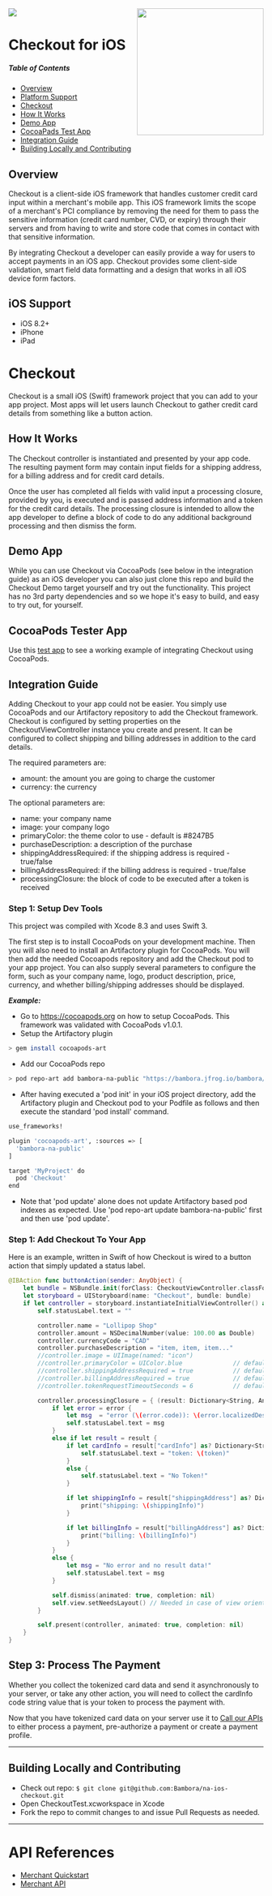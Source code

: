 <img src="https://cdn.na.bambora.com/resources/logos/bambora-logo180x92.png" />

<img width="250" align="right" src="screenshot.png">

# Checkout for iOS

##### Table of Contents

* [Overview](#overview)
* [Platform Support](#platform-support)
* [Checkout](#checkout)
* [How It Works](#functionality)
* [Demo App](#demo)
* [CocoaPads Test App](#tester)
* [Integration Guide](#integration-guide)
* [Building Locally and Contributing](#contributing)

<a name="overview"/>

## Overview

Checkout is a client-side iOS framework that handles customer credit card input within a merchant's mobile app. This iOS framework limits the scope of a merchant's PCI compliance by removing the need for them to pass the sensitive information (credit card number, CVD, or expiry) through their servers and from having to write and store code that comes in contact with that sensitive information.

By integrating Checkout a developer can easily provide a way for users to accept payments in an iOS app. Checkout provides some client-side validation, smart field data formatting and a design that works in all iOS device form factors.

<a name="platform-support"/>

## iOS Support
 * iOS 8.2+
 * iPhone
 * iPad

<a name="checkout"/>

# Checkout

Checkout is a small iOS (Swift) framework project that you can add to your app project. Most apps will let users launch Checkout to gather credit card details from something like a button action.

<a name="functionality"/>

## How It Works

The Checkout controller is instantiated and presented by your app code. The resulting payment form may contain input fields for a shipping address, for a billing address and for credit card details.

Once the user has completed all fields with valid input a processing closure, provided by you, is executed and is passed address information and a token for the credit card details. The processing closure is intended to allow the app developer to define a block of code to do any additional background processing and then dismiss the form.

<a name="demo"/>

## Demo App

While you can use Checkout via CocoaPods (see below in the integration guide) as an iOS developer you can also just clone this repo and build the Checkout Demo target yourself and try out the functionality. This project has no 3rd party dependencies and so we hope it's easy to build, and easy to try out, for yourself.

<a name="tester"/>

## CocoaPods Tester App

Use this [test app](https://github.com/Bambora/na-ios-checkout/PodsTester/) to see a working example of integrating Checkout using CocoaPods.

<a name="integration-guide"/>

## Integration Guide

Adding Checkout to your app could not be easier. You simply use CocoaPods and our Artifactory repository to add the Checkout framework. Checkout is configured by setting properties on the CheckoutViewController instance you create and present. It can be configured to collect shipping and billing addresses in addition to the card details.

The required parameters are:
* amount: the amount you are going to charge the customer
* currency: the currency

The optional parameters are:
* name: your company name
* image: your company logo
* primaryColor: the theme color to use - default is #8247B5
* purchaseDescription: a description of the purchase
* shippingAddressRequired: if the shipping address is required - true/false
* billingAddressRequired: if the billing address is required - true/false
* processingClosure: the block of code to be executed after a token is received

### Step 1: Setup Dev Tools

This project was compiled with Xcode 8.3 and uses Swift 3.

The first step is to install CocoaPods on your development machine. Then you will also need to install an Artifactory plugin for CocoaPods. You will then add the needed Cocoapods repository and add the Checkout pod to your app project. You can also supply several parameters to configure the form, such as your company name, logo, product description, price, currency, and whether billing/shipping addresses should be displayed.

***Example:***

* Go to https://cocoapods.org on how to setup CocoaPods. This framework was validated with CocoaPods v1.0.1.
* Setup the Artifactory plugin

```bash
> gem install cocoapods-art
```

* Add our CocoaPods repo

```bash
> pod repo-art add bambora-na-public "https://bambora.jfrog.io/bambora/api/pods/na-public"
```

* After having executed a 'pod init' in your iOS project directory, add the Artifactory plugin and Checkout pod to your Podfile as follows and then execute the standard 'pod install' command.

```bash
use_frameworks!

plugin 'cocoapods-art', :sources => [
  'bambora-na-public'
]

target 'MyProject' do
  pod 'Checkout'
end
```

* Note that 'pod update' alone does not update Artifactory based pod indexes as expected. Use 'pod repo-art update bambora-na-public' first and then use 'pod update'.

### Step 1: Add Checkout To Your App

Here is an example, written in Swift of how Checkout is wired to a button action that simply updated a status label.

```swift
@IBAction func buttonAction(sender: AnyObject) {
    let bundle = NSBundle.init(forClass: CheckoutViewController.classForCoder())
    let storyboard = UIStoryboard(name: "Checkout", bundle: bundle)
    if let controller = storyboard.instantiateInitialViewController() as? CheckoutViewController {
        self.statusLabel.text = ""

        controller.name = "Lollipop Shop"
        controller.amount = NSDecimalNumber(value: 100.00 as Double)
        controller.currencyCode = "CAD"
        controller.purchaseDescription = "item, item, item..."
        //controller.image = UIImage(named: "icon")
        //controller.primaryColor = UIColor.blue              // default: "#8247B5"
        //controller.shippingAddressRequired = true           // default: true
        //controller.billingAddressRequired = true            // default: true
        //controller.tokenRequestTimeoutSeconds = 6           // default: 6

        controller.processingClosure = { (result: Dictionary<String, AnyObject>?, error: NSError?) -> Void in
            if let error = error {
                let msg  = "error (\(error.code)): \(error.localizedDescription)"
                self.statusLabel.text = msg
            }
            else if let result = result {
                if let cardInfo = result["cardInfo"] as? Dictionary<String, String>, let token = cardInfo["code"] as String! {
                    self.statusLabel.text = "token: \(token)"
                }
                else {
                    self.statusLabel.text = "No Token!"
                }

                if let shippingInfo = result["shippingAddress"] as? Dictionary<String, String> {
                    print("shipping: \(shippingInfo)")
                }

                if let billingInfo = result["billingAddress"] as? Dictionary<String, String> {
                    print("billing: \(billingInfo)")
                }
            }
            else {
                let msg = "No error and no result data!"
                self.statusLabel.text = msg
            }

            self.dismiss(animated: true, completion: nil)
            self.view.setNeedsLayout() // Needed in case of view orientation change
        }

        self.present(controller, animated: true, completion: nil)
    }
}
```

## Step 3: Process The Payment

Whether you collect the tokenized card data and send it asynchronously to your server, or take any other action, you will need to collect the cardInfo code string value that is your token to process the payment with.

Now that you have tokenized card data on your server use it to [Call our APIs](https://developer.na.bambora.com/docs/guides/merchant_quickstart/calling_APIs/) to either process a payment, pre-authorize a payment or create a payment profile.

---

<a name="contributing"/>

## Building Locally and Contributing

 * Check out repo: `$ git clone git@github.com:Bambora/na-ios-checkout.git`
 * Open CheckoutTest.xcworkspace in Xcode
 * Fork the repo to commit changes to and issue Pull Requests as needed.

---

# API References

* [Merchant Quickstart](https://developer.na.bambora.com/docs/guides/merchant_quickstart/)
* [Merchant API](https://developer.na.bambora.com/docs/references/merchant_API/)
